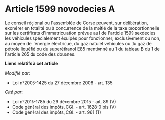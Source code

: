 # Article 1599 novodecies A

Le conseil régional ou l'assemblée de Corse peuvent, sur délibération, exonérer en totalité ou à concurrence de la moitié de
la taxe proportionnelle sur les certificats d'immatriculation prévue au I de l'article 1599 sexdecies les véhicules
spécialement équipés pour fonctionner, exclusivement ou non, au moyen de l'énergie électrique, du gaz naturel véhicules ou du
gaz de pétrole liquéfié ou du superéthanol E85 mentionné au 1 du tableau B du 1 de l'article 265 du code des douanes.

**Liens relatifs à cet article**

_Modifié par_:

  - Loi n°2008-1425 du 27 décembre 2008 - art. 135

_Cité par_:

  - Loi n°2015-1785 du 29 décembre 2015 - art. 89 (V)
  - Code général des impôts, CGI. - art. 1628-0 bis (V)
  - Code général des impôts, CGI. - art. 961 (T)
